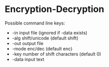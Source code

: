 # Encryption-Decryption

Possible command line keys:
- -in input file (ignored if -data exists) 
- -alg shift/unicode (default shift) 
- -out output file 
- -mode enc/dec (default enc)
- -key number of shift characters (default 0) 
- -data input text 

